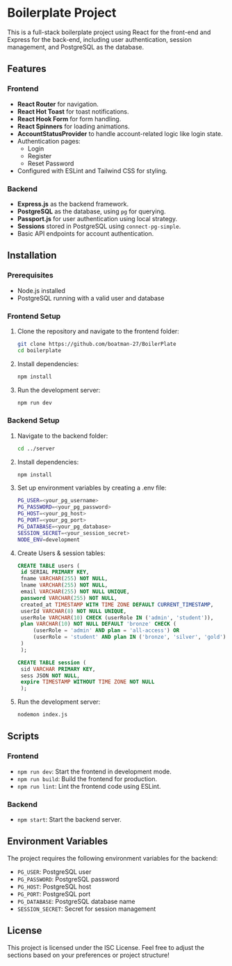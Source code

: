 # Boilerplate Project

This is a full-stack boilerplate project using React for the front-end and Express for the back-end, including user authentication, session management, and PostgreSQL as the database.

## Features

### Frontend
- **React Router** for navigation.
- **React Hot Toast** for toast notifications.
- **React Hook Form** for form handling.
- **React Spinners** for loading animations.
- **AccountStatusProvider** to handle account-related logic like login state.
- Authentication pages:
  - Login
  - Register
  - Reset Password
- Configured with ESLint and Tailwind CSS for styling.

### Backend
- **Express.js** as the backend framework.
- **PostgreSQL** as the database, using `pg` for querying.
- **Passport.js** for user authentication using local strategy.
- **Sessions** stored in PostgreSQL using `connect-pg-simple`.
- Basic API endpoints for account authentication.

## Installation

### Prerequisites

- Node.js installed
- PostgreSQL running with a valid user and database

### Frontend Setup

1. Clone the repository and navigate to the frontend folder:
   ```bash
   git clone https://github.com/boatman-27/BoilerPlate
   cd boilerplate
   ```
2. Install dependencies:
   ```bash
   npm install
   ```
3. Run the development server:
   ```bash
   npm run dev
   ```
### Backend Setup

1. Navigate to the backend folder:
   ```bash
   cd ../server
   ```
2. Install dependencies:
   ```bash
   npm install
   ```
3. Set up environment variables by creating a .env file:
   ```bash
   PG_USER=<your_pg_username>
   PG_PASSWORD=<your_pg_password>
   PG_HOST=<your_pg_host>
   PG_PORT=<your_pg_port>
   PG_DATABASE=<your_pg_database>
   SESSION_SECRET=<your_session_secret>
   NODE_ENV=development
   ```
4. Create Users & session tables:
   ```sql
   CREATE TABLE users (
    id SERIAL PRIMARY KEY,
    fname VARCHAR(255) NOT NULL,
    lname VARCHAR(255) NOT NULL,
    email VARCHAR(255) NOT NULL UNIQUE,
    password VARCHAR(255) NOT NULL,
    created_at TIMESTAMP WITH TIME ZONE DEFAULT CURRENT_TIMESTAMP,
    userId VARCHAR(8) NOT NULL UNIQUE,
    userRole VARCHAR(10) CHECK (userRole IN ('admin', 'student')),
    plan VARCHAR(10) NOT NULL DEFAULT 'bronze' CHECK (
        (userRole = 'admin' AND plan = 'all-access') OR
        (userRole = 'student' AND plan IN ('bronze', 'silver', 'gold'))
    )
    );

   CREATE TABLE session (
    sid VARCHAR PRIMARY KEY,
    sess JSON NOT NULL,
    expire TIMESTAMP WITHOUT TIME ZONE NOT NULL
    );
   ```
5. Run the development server:
   ```bash
   nodemon index.js
   ```
## Scripts

### Frontend

- `npm run dev`: Start the frontend in development mode.
- `npm run build`: Build the frontend for production.
- `npm run lint`: Lint the frontend code using ESLint.

### Backend

- `npm start`: Start the backend server.

## Environment Variables

The project requires the following environment variables for the backend:

- `PG_USER`: PostgreSQL user
- `PG_PASSWORD`: PostgreSQL password
- `PG_HOST`: PostgreSQL host
- `PG_PORT`: PostgreSQL port
- `PG_DATABASE`: PostgreSQL database name
- `SESSION_SECRET`: Secret for session management

## License

This project is licensed under the ISC License.
Feel free to adjust the sections based on your preferences or project structure!
   
